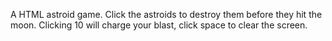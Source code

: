 A HTML astroid game.
Click the astroids to destroy them before they hit the moon.
Clicking 10 will charge your blast, click space to clear the screen.
